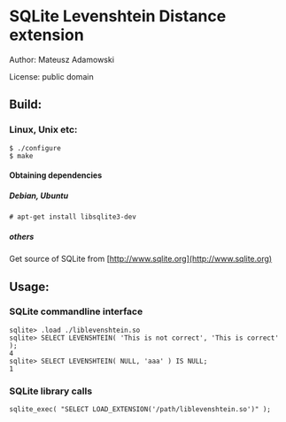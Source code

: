 SQLite Levenshtein Distance extension
=====================================

Author: Mateusz Adamowski

License: public domain


Build:
------
### Linux, Unix etc:

    $ ./configure
    $ make

#### Obtaining dependencies
##### Debian, Ubuntu

    # apt-get install libsqlite3-dev

##### others

Get source of SQLite from [http://www.sqlite.org](http://www.sqlite.org)

Usage:
------

### SQLite commandline interface

    sqlite> .load ./liblevenshtein.so
    sqlite> SELECT LEVENSHTEIN( 'This is not correct', 'This is correct' );
    4
    sqlite> SELECT LEVENSHTEIN( NULL, 'aaa' ) IS NULL;
    1

### SQLite library calls

    sqlite_exec( "SELECT LOAD_EXTENSION('/path/liblevenshtein.so')" );


